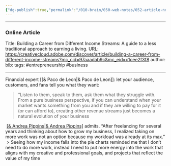 ```yaml
---
{"dg-publish":true,"permalink":"/010-brain/050-web-notes/052-article-notes/building-a-career-from-different-income-streams/","created":"2022-09-04T11:13:27.000-04:00","updated":"2025-03-21T17:34:39.719-04:00"}
---
```


---

### Online Article
Title: Building a Career from Different Income Streams: A guide to a less traditional approach to earning a living.
URL: https://creativecloud.adobe.com/discover/article/building-a-career-from-different-income-streams?mc_cid=97aaadab9c&mc_eid=c1cee2f3f8
author: 
bib:
tags: #entrepreneurship #business 

---

Financial expert [[& Paco de Leon\|& Paco de Leon]]: let your audience, customers, and fans tell you what they want: 
> “Listen to them, speak to them, ask them what they struggle with. From a pure business perspective, if you can understand when your market wants something from you and if they are willing to pay for it (or can afford to), creating other revenue streams just becomes a natural evolution of your business

 [[& Andrea Pippins\|& Andrea Pippins]](https://andreapippins.com/work) admits. “After freelancing for several years and thinking about how to grow my business, I realized taking on more work was not an option because my workload was already at its max.”
 > Seeing how my income falls into the pie charts reminded me that I don’t need to do more work, instead I need to put more energy into the work that aligns with my creative and professional goals, and projects that reflect the value of my time
 
